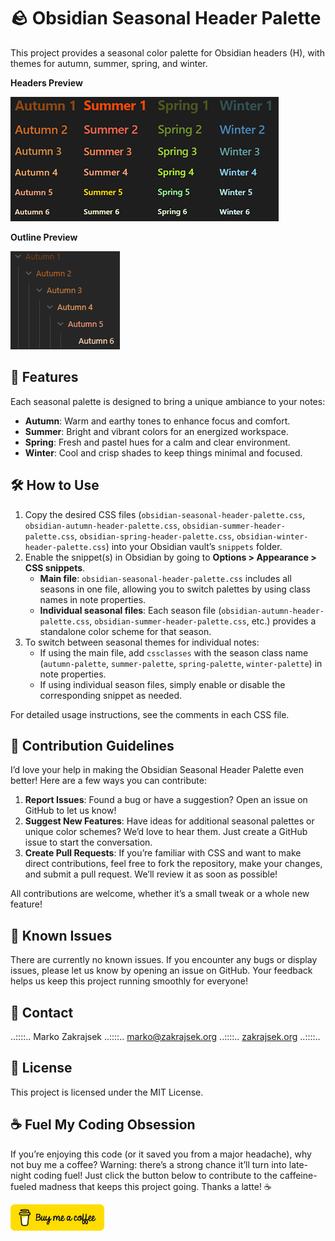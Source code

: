 # 🪨 Obsidian Seasonal Header Palette

This project provides a seasonal color palette for Obsidian headers (H), with themes for autumn, summer, spring, and winter.

**Headers Preview**

![Obsidian Seasonal Header Palette](img/obsidian-seasonal-header-palette.jpg "Obsidian Seasonal Header Palette")

**Outline Preview**

![Obsidian Seasonal Outline Palette](img/obsidian-seasonal-outline-palette.jpg "Obsidian Seasonal Outline Palette")

## 🌈 Features
Each seasonal palette is designed to bring a unique ambiance to your notes:

- **Autumn**: Warm and earthy tones to enhance focus and comfort.
- **Summer**: Bright and vibrant colors for an energized workspace.
- **Spring**: Fresh and pastel hues for a calm and clear environment.
- **Winter**: Cool and crisp shades to keep things minimal and focused.

## 🛠️ How to Use

1. Copy the desired CSS files (`obsidian-seasonal-header-palette.css`, `obsidian-autumn-header-palette.css`, `obsidian-summer-header-palette.css`, `obsidian-spring-header-palette.css`, `obsidian-winter-header-palette.css`) into your Obsidian vault’s `snippets` folder.
2. Enable the snippet(s) in Obsidian by going to **Options > Appearance > CSS snippets**.
   - **Main file**: `obsidian-seasonal-header-palette.css` includes all seasons in one file, allowing you to switch palettes by using class names in note properties.
   - **Individual seasonal files**: Each season file (`obsidian-autumn-header-palette.css`, `obsidian-summer-header-palette.css`, etc.) provides a standalone color scheme for that season.
3. To switch between seasonal themes for individual notes:
   - If using the main file, add `cssclasses` with the season class name (`autumn-palette`, `summer-palette`, `spring-palette`, `winter-palette`) in note properties.
   - If using individual season files, simply enable or disable the corresponding snippet as needed.

For detailed usage instructions, see the comments in each CSS file.

## 🤝 Contribution Guidelines
I’d love your help in making the Obsidian Seasonal Header Palette even better! Here are a few ways you can contribute:

1. **Report Issues**: Found a bug or have a suggestion? Open an issue on GitHub to let us know!
2. **Suggest New Features**: Have ideas for additional seasonal palettes or unique color schemes? We’d love to hear them. Just create a GitHub issue to start the conversation.
3. **Create Pull Requests**: If you’re familiar with CSS and want to make direct contributions, feel free to fork the repository, make your changes, and submit a pull request. We’ll review it as soon as possible!

All contributions are welcome, whether it’s a small tweak or a whole new feature!

## 🐞 Known Issues
There are currently no known issues. If you encounter any bugs or display issues, please let us know by opening an issue on GitHub. Your feedback helps us keep this project running smoothly for everyone!

## 🪪 Contact

..::::.. Marko Zakrajsek ..::::.. marko@zakrajsek.org ..::::.. [zakrajsek.org](https://zakrajsek.org/) ..::::..

## 📜 License

This project is licensed under the MIT License.

## ☕️ Fuel My Coding Obsession

If you’re enjoying this code (or it saved you from a major headache), why not buy me a coffee? Warning: there’s a strong chance it’ll turn into late-night coding fuel! Just click the button below to contribute to the caffeine-fueled madness that keeps this project going. Thanks a latte! ☕️

[![Buy me a coffee](img/bmc_yellow-button.png "Buy me a coffee")](https://buymeacoffee.com/dicaver)
